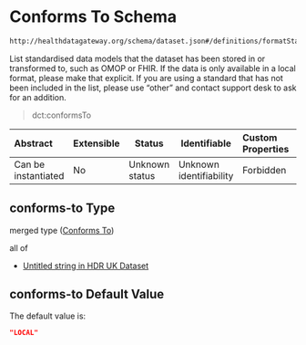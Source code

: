 # Conforms To Schema

```txt
http://healthdatagateway.org/schema/dataset.json#/definitions/formatStandards/properties/conforms-to
```

List standardised data models that the dataset has been stored in or transformed to, such as OMOP or FHIR. If the data is only available in a local format, please make that explicit. If you are using a standard that has not been included in the list, please use “other” and contact support desk to ask for an addition.


> dct:conformsTo
>

| Abstract            | Extensible | Status         | Identifiable            | Custom Properties | Additional Properties | Access Restrictions | Defined In                                                                 |
| :------------------ | ---------- | -------------- | ----------------------- | :---------------- | --------------------- | ------------------- | -------------------------------------------------------------------------- |
| Can be instantiated | No         | Unknown status | Unknown identifiability | Forbidden         | Allowed               | none                | [dataset.schema.json\*](../out/dataset.schema.json "open original schema") |

## conforms-to Type

merged type ([Conforms To](dataset-definitions-formatstandards-properties-conforms-to.md))

all of

-   [Untitled string in HDR UK Dataset](dataset-definitions-standardiseddatamodels.md "check type definition")

## conforms-to Default Value

The default value is:

```json
"LOCAL"
```
